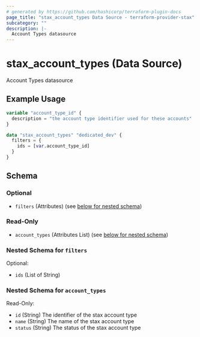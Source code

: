```yaml
---
# generated by https://github.com/hashicorp/terraform-plugin-docs
page_title: "stax_account_types Data Source - terraform-provider-stax"
subcategory: ""
description: |-
  Account Types datasource
---
```


# stax_account_types (Data Source)

Account Types datasource

## Example Usage

```terraform
variable "account_type_id" {
  description = "the account type identifier used for these accounts"
}

data "stax_account_types" "dedicated_dev" {
  filters = {
    ids = [var.account_type_id]
  }
}
```

<!-- schema generated by tfplugindocs -->
## Schema

### Optional

- `filters` (Attributes) (see [below for nested schema](#nestedatt--filters))

### Read-Only

- `account_types` (Attributes List) (see [below for nested schema](#nestedatt--account_types))

<a id="nestedatt--filters"></a>
### Nested Schema for `filters`

Optional:

- `ids` (List of String)


<a id="nestedatt--account_types"></a>
### Nested Schema for `account_types`

Read-Only:

- `id` (String) The identifier of the stax account type
- `name` (String) The name of the stax account type
- `status` (String) The status of the stax account type
